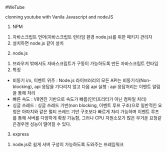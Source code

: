 #WeTube

clonning youtube with Vanila Javascript and nodeJS

1. NPM
 1) 자바스크립트 언어(자바스크립트 런타임 환경 node.js)를 위한 패키지 관리자
 2) 설치하면 node.js 같이 설치

2. node.js
 1) 브라우저 밖에서도 자바스크립트가 구동이 가능하도록 만든 자바스크립트 런타임
 2) 특징
   - 비동기 i/o, 이벤트 위주
    : Node.js 라이브러리의 모든 API는 비동기식(Non-blocking), api 응답을 기다리지 않고 다음 api 실행
    : api 응답처리는 이벤트 알림을 통해 처리
   - 빠른 속도
    : V8엔진 기반으로 속도가 빠름(인터프리터가 아닌 컴파일 처리)
   - 싱글 쓰레드
    : 싱글 쓰레드 기반(non blocking, 이벤트 루프 구조)으로 일반적인 요청은 아파치와 같은 멀티 쓰레드 기반 구조보다 빠르게 처리 가능하며
      이벤트 루프를 통해 서버를 다양하게 확장 가능함, 그러나 CPU 자원소모가 많은 무거운 요청같은경우엔 성능이 떨어질 수 있다.
      
 3. express
  1) node.js로 쉽게 서버 구성이 가능하도록 도와주는 프레임워크
